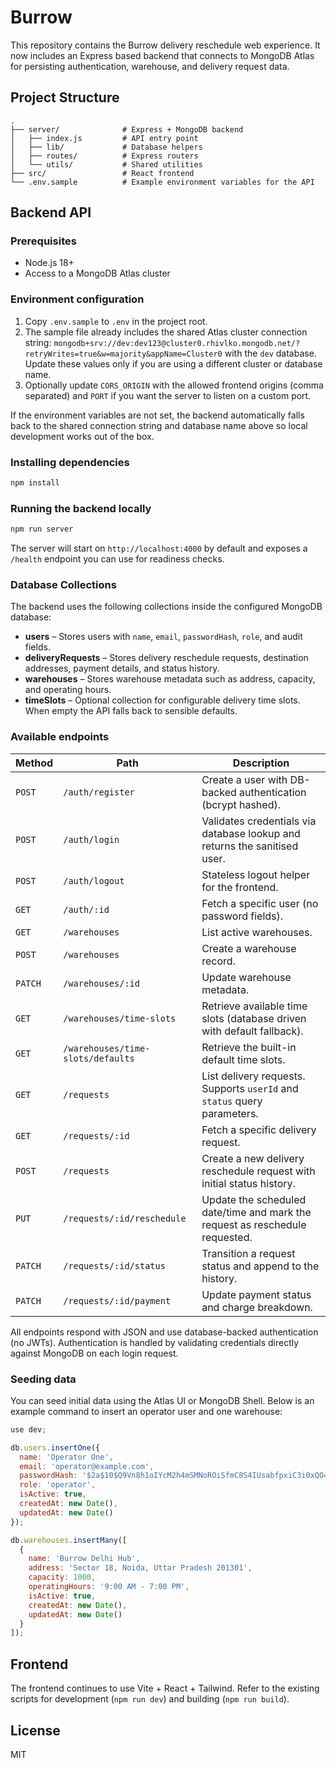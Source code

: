 # Burrow

This repository contains the Burrow delivery reschedule web experience. It now includes an Express based backend that connects to MongoDB Atlas for persisting authentication, warehouse, and delivery request data.

## Project Structure

```
.
├── server/              # Express + MongoDB backend
│   ├── index.js         # API entry point
│   ├── lib/             # Database helpers
│   ├── routes/          # Express routers
│   └── utils/           # Shared utilities
├── src/                 # React frontend
└── .env.sample          # Example environment variables for the API
```

## Backend API

### Prerequisites

- Node.js 18+
- Access to a MongoDB Atlas cluster

### Environment configuration

1. Copy `.env.sample` to `.env` in the project root.
2. The sample file already includes the shared Atlas cluster connection string: `mongodb+srv://dev:dev123@cluster0.rhivlko.mongodb.net/?retryWrites=true&w=majority&appName=Cluster0` with the `dev` database. Update these values only if you are using a different cluster or database name.
3. Optionally update `CORS_ORIGIN` with the allowed frontend origins (comma separated) and `PORT` if you want the server to listen on a custom port.

If the environment variables are not set, the backend automatically falls back to the shared connection string and database name above so local development works out of the box.

### Installing dependencies

```bash
npm install
```

### Running the backend locally

```bash
npm run server
```

The server will start on `http://localhost:4000` by default and exposes a `/health` endpoint you can use for readiness checks.

### Database Collections

The backend uses the following collections inside the configured MongoDB database:

- **users** – Stores users with `name`, `email`, `passwordHash`, `role`, and audit fields.
- **deliveryRequests** – Stores delivery reschedule requests, destination addresses, payment details, and status history.
- **warehouses** – Stores warehouse metadata such as address, capacity, and operating hours.
- **timeSlots** – Optional collection for configurable delivery time slots. When empty the API falls back to sensible defaults.

### Available endpoints

| Method | Path | Description |
| ------ | ---- | ----------- |
| `POST` | `/auth/register` | Create a user with DB-backed authentication (bcrypt hashed). |
| `POST` | `/auth/login` | Validates credentials via database lookup and returns the sanitised user. |
| `POST` | `/auth/logout` | Stateless logout helper for the frontend. |
| `GET` | `/auth/:id` | Fetch a specific user (no password fields). |
| `GET` | `/warehouses` | List active warehouses. |
| `POST` | `/warehouses` | Create a warehouse record. |
| `PATCH` | `/warehouses/:id` | Update warehouse metadata. |
| `GET` | `/warehouses/time-slots` | Retrieve available time slots (database driven with default fallback). |
| `GET` | `/warehouses/time-slots/defaults` | Retrieve the built-in default time slots. |
| `GET` | `/requests` | List delivery requests. Supports `userId` and `status` query parameters. |
| `GET` | `/requests/:id` | Fetch a specific delivery request. |
| `POST` | `/requests` | Create a new delivery reschedule request with initial status history. |
| `PUT` | `/requests/:id/reschedule` | Update the scheduled date/time and mark the request as reschedule requested. |
| `PATCH` | `/requests/:id/status` | Transition a request status and append to the history. |
| `PATCH` | `/requests/:id/payment` | Update payment status and charge breakdown. |

All endpoints respond with JSON and use database-backed authentication (no JWTs). Authentication is handled by validating credentials directly against MongoDB on each login request.

### Seeding data

You can seed initial data using the Atlas UI or MongoDB Shell. Below is an example command to insert an operator user and one warehouse:

```javascript
use dev;

db.users.insertOne({
  name: 'Operator One',
  email: 'operator@example.com',
  passwordHash: '$2a$10$Q9Vn8h1oIYcM2h4mSMNoROiSfmC8S4IUsabfpxiC3i0xQO4kibUti', // password: Passw0rd!
  role: 'operator',
  isActive: true,
  createdAt: new Date(),
  updatedAt: new Date()
});

db.warehouses.insertMany([
  {
    name: 'Burrow Delhi Hub',
    address: 'Sector 18, Noida, Uttar Pradesh 201301',
    capacity: 1000,
    operatingHours: '9:00 AM - 7:00 PM',
    isActive: true,
    createdAt: new Date(),
    updatedAt: new Date()
  }
]);
```

## Frontend

The frontend continues to use Vite + React + Tailwind. Refer to the existing scripts for development (`npm run dev`) and building (`npm run build`).

## License

MIT
